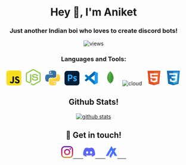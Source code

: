 <h1 align="center">Hey 👋, I'm Aniket</h1>
<h3 align="center">Just another Indian boi who loves to create discord bots!</h3>

<p align="center">
  <img src="https://badges.pufler.dev/visits/aniket091/aniket091?style=for-the-badge&label=profile%20views&color=6366f1" alt="views" />
</p>


<h3 align="center">Languages and Tools:</h3>

<p align="center">
  <img width="40px" alt="JS"       src="./assets/javascript.svg" />&nbsp;&nbsp;
  <img width="40px" alt="Node.JS"  src="./assets/nodejs.svg"/>&nbsp;&nbsp;
  <img width="40px" alt="python"   src="./assets/python.svg" />&nbsp;&nbsp;
  <img width="40px" alt="ps"       src="./assets/photoshop.svg" />&nbsp;&nbsp;
  <img width="40px" alt="vs code"  src="./assets/vscode.svg"/>&nbsp;&nbsp;
  <img width="40px" alt="mongodb"  src="./assets/mongodb.svg" />&nbsp;&nbsp;
  <img width="40px" alt="cloud"    src="./assets/cloud.svg" />&nbsp;&nbsp;
  <img width="40px" alt="html"     src="./assets/html.svg" />&nbsp;&nbsp;
  <img width="40px" alt="css"      src="./assets/css.svg" />
</p>


<h2 align="center">Github Stats!</h2>

<p align="center">
  <a href="https://github.com/aniket091/">
    <img src="https://github-readme-stats.vercel.app/api?username=aniket091&show_icons=true&count_private=true&theme=tokyonight&hide_border=true" alt="github stats" >
  </a>
</p>


<h2 align="center">🤝 Get in touch!</h2>

<p align="center">
  <a href="https://www.instagram.com/aniket.091/" target="_blank">
    <img src="./assets/instagram.png" height="32" width="32" alt="insta" >
    &nbsp;&nbsp;&nbsp;&nbsp;&nbsp;
  </a>
  <a href="https://discord.com/invite/GaczkwfgV9" target="_blank">
    <img src="./assets/discord.svg" height="32" width="32" alt="discord" >
    &nbsp;&nbsp;&nbsp;&nbsp;&nbsp;
  </a>
  <a href="https://aniket.cf/" target="_blank">
    <img src="./assets/aniket.png" height="32" width="32" alt="website" >
    &nbsp;&nbsp;&nbsp;&nbsp;&nbsp;
  </a>
</p>
